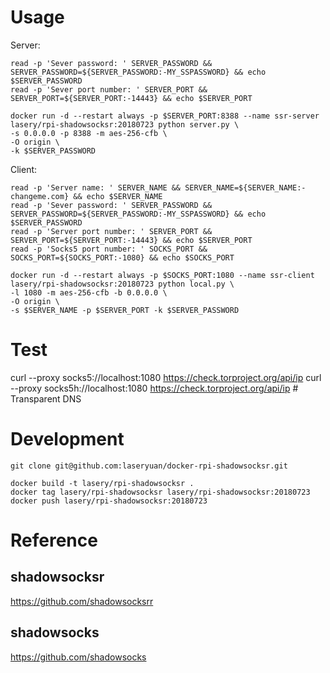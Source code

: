 # Usage

Server:
```
read -p 'Sever password: ' SERVER_PASSWORD && SERVER_PASSWORD=${SERVER_PASSWORD:-MY_SSPASSWORD} && echo $SERVER_PASSWORD
read -p 'Sever port number: ' SERVER_PORT && SERVER_PORT=${SERVER_PORT:-14443} && echo $SERVER_PORT

docker run -d --restart always -p $SERVER_PORT:8388 --name ssr-server lasery/rpi-shadowsocksr:20180723 python server.py \
-s 0.0.0.0 -p 8388 -m aes-256-cfb \
-O origin \
-k $SERVER_PASSWORD
```

Client:
```
read -p 'Server name: ' SERVER_NAME && SERVER_NAME=${SERVER_NAME:-changeme.com} && echo $SERVER_NAME
read -p 'Sever password: ' SERVER_PASSWORD && SERVER_PASSWORD=${SERVER_PASSWORD:-MY_SSPASSWORD} && echo $SERVER_PASSWORD
read -p 'Server port number: ' SERVER_PORT && SERVER_PORT=${SERVER_PORT:-14443} && echo $SERVER_PORT
read -p 'Socks5 port number: ' SOCKS_PORT && SOCKS_PORT=${SOCKS_PORT:-1080} && echo $SOCKS_PORT

docker run -d --restart always -p $SOCKS_PORT:1080 --name ssr-client lasery/rpi-shadowsocksr:20180723 python local.py \
-l 1080 -m aes-256-cfb -b 0.0.0.0 \
-O origin \
-s $SERVER_NAME -p $SERVER_PORT -k $SERVER_PASSWORD
```

# Test
curl --proxy socks5://localhost:1080 https://check.torproject.org/api/ip
curl --proxy socks5h://localhost:1080 https://check.torproject.org/api/ip # Transparent DNS

# Development
```
git clone git@github.com:laseryuan/docker-rpi-shadowsocksr.git

docker build -t lasery/rpi-shadowsocksr .
docker tag lasery/rpi-shadowsocksr lasery/rpi-shadowsocksr:20180723
docker push lasery/rpi-shadowsocksr:20180723
```

# Reference

## shadowsocksr
https://github.com/shadowsocksrr

## shadowsocks
https://github.com/shadowsocks
